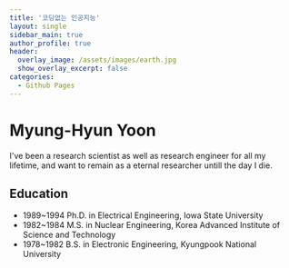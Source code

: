 ```yaml
---
title: '코딩없는 인공지능'
layout: single
sidebar_main: true
author_profile: true
header:
  overlay_image: /assets/images/earth.jpg
  show_overlay_excerpt: false
categories:
  - Github Pages
---
```


# Myung-Hyun Yoon

I've been a research scientist as well as research engineer for all my lifetime, and want to remain as a eternal researcher untill the day I die.

## Education
* 1989~1994 Ph.D. in Electrical Engineering, Iowa State University 
* 1982~1984 M.S. in Nuclear Engineering, Korea Advanced Institute of Science and Technology
* 1978~1982 B.S. in Electronic Engineering, Kyungpook National University
